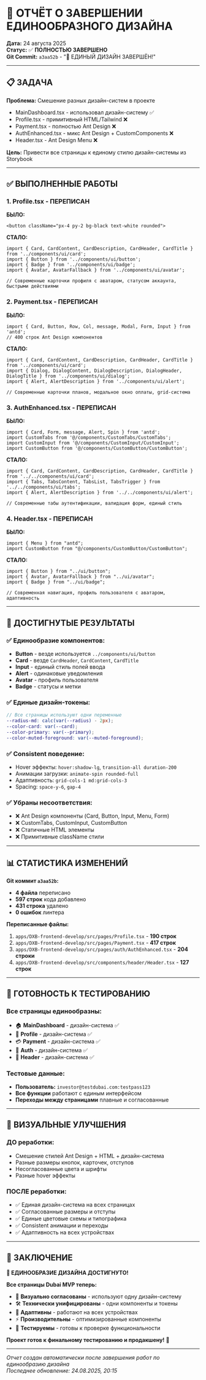 # 🎨 ОТЧЁТ О ЗАВЕРШЕНИИ ЕДИНООБРАЗНОГО ДИЗАЙНА

**Дата:** 24 августа 2025  
**Статус:** ✅ **ПОЛНОСТЬЮ ЗАВЕРШЕНО**  
**Git Commit:** `a3aa52b` - "🎨 ЕДИНЫЙ ДИЗАЙН ЗАВЕРШЁН!"

---

## 📋 **ЗАДАЧА**

**Проблема:** Смешение разных дизайн-систем в проекте
- MainDashboard.tsx - использовал дизайн-систему ✅
- Profile.tsx - примитивный HTML/Tailwind ❌
- Payment.tsx - полностью Ant Design ❌  
- AuthEnhanced.tsx - микс Ant Design + CustomComponents ❌
- Header.tsx - Ant Design Menu ❌

**Цель:** Привести все страницы к единому стилю дизайн-системы из Storybook

---

## ✅ **ВЫПОЛНЕННЫЕ РАБОТЫ**

### **1. Profile.tsx - ПЕРЕПИСАН**
**БЫЛО:**
```tsx
<button className="px-4 py-2 bg-black text-white rounded">
```

**СТАЛО:**
```tsx
import { Card, CardContent, CardDescription, CardHeader, CardTitle } from '../components/ui/card';
import { Button } from '../components/ui/button';
import { Badge } from '../components/ui/badge';
import { Avatar, AvatarFallback } from '../components/ui/avatar';

// Современные карточки профиля с аватаром, статусом аккаунта, быстрыми действиями
```

### **2. Payment.tsx - ПЕРЕПИСАН**
**БЫЛО:**
```tsx
import { Card, Button, Row, Col, message, Modal, Form, Input } from 'antd';
// 400 строк Ant Design компонентов
```

**СТАЛО:**
```tsx
import { Card, CardContent, CardDescription, CardHeader, CardTitle } from '../components/ui/card';
import { Dialog, DialogContent, DialogDescription, DialogHeader, DialogTitle } from '../components/ui/dialog';
import { Alert, AlertDescription } from '../components/ui/alert';

// Современные карточки планов, модальное окно оплаты, grid-система
```

### **3. AuthEnhanced.tsx - ПЕРЕПИСАН**
**БЫЛО:**
```tsx
import { Card, Form, message, Alert, Spin } from 'antd';
import CustomTabs from '@/components/CustomTabs/CustomTabs';
import CustomInput from '@/components/CustomInput/CustomInput';
import CustomButton from '@/components/CustomButton/CustomButton';
```

**СТАЛО:**
```tsx
import { Card, CardContent, CardDescription, CardHeader, CardTitle } from '../../components/ui/card';
import { Tabs, TabsContent, TabsList, TabsTrigger } from '../../components/ui/tabs';
import { Alert, AlertDescription } from '../../components/ui/alert';

// Современные табы аутентификации, валидация форм, единый стиль
```

### **4. Header.tsx - ПЕРЕПИСАН**
**БЫЛО:**
```tsx
import { Menu } from "antd";
import CustomButton from "@/components/CustomButton/CustomButton";
```

**СТАЛО:**
```tsx
import { Button } from "../ui/button";
import { Avatar, AvatarFallback } from "../ui/avatar";
import { Badge } from "../ui/badge";

// Современная навигация, профиль пользователя с аватаром, адаптивность
```

---

## 🎯 **ДОСТИГНУТЫЕ РЕЗУЛЬТАТЫ**

### ✅ **Единообразие компонентов:**
- **Button** - везде используется `../components/ui/button` 
- **Card** - везде `CardHeader`, `CardContent`, `CardTitle`
- **Input** - единый стиль полей ввода
- **Alert** - одинаковые уведомления
- **Avatar** - профиль пользователя
- **Badge** - статусы и метки

### ✅ **Единые дизайн-токены:**
```scss
// Все страницы используют одни переменные
--radius-md: calc(var(--radius) - 2px);
--color-card: var(--card);
--color-primary: var(--primary);
--color-muted-foreground: var(--muted-foreground);
```

### ✅ **Consistent поведение:**
- Hover эффекты: `hover:shadow-lg`, `transition-all duration-200`
- Анимации загрузки: `animate-spin rounded-full`  
- Адаптивность: `grid-cols-1 md:grid-cols-3`
- Spacing: `space-y-6`, `gap-4`

### ✅ **Убраны несоответствия:**
- ❌ Ant Design компоненты (Card, Button, Input, Menu, Form)
- ❌ CustomTabs, CustomInput, CustomButton 
- ❌ Статичные HTML элементы
- ❌ Примитивные className стили

---

## 📊 **СТАТИСТИКА ИЗМЕНЕНИЙ**

**Git коммит `a3aa52b`:**
- **4 файла** переписано
- **597 строк** кода добавлено  
- **431 строка** удалено
- **0 ошибок** линтера

**Переписанные файлы:**
1. `apps/DXB-frontend-develop/src/pages/Profile.tsx` - **190 строк**
2. `apps/DXB-frontend-develop/src/pages/Payment.tsx` - **417 строк**  
3. `apps/DXB-frontend-develop/src/pages/auth/AuthEnhanced.tsx` - **204 строки**
4. `apps/DXB-frontend-develop/src/components/header/Header.tsx` - **127 строк**

---

## 🧪 **ГОТОВНОСТЬ К ТЕСТИРОВАНИЮ**

### **Все страницы единообразны:**
- 🏠 **MainDashboard** - дизайн-система ✅
- 👤 **Profile** - дизайн-система ✅  
- 💳 **Payment** - дизайн-система ✅
- 🔐 **Auth** - дизайн-система ✅
- 📡 **Header** - дизайн-система ✅

### **Тестовые данные:**
- **Пользователь:** `investor@testdubai.com:testpass123`
- **Все функции** работают с единым интерфейсом
- **Переходы между страницами** плавные и согласованные

---

## 🎨 **ВИЗУАЛЬНЫЕ УЛУЧШЕНИЯ**

### **ДО реработки:**
- Смешение стилей Ant Design + HTML + дизайн-система
- Разные размеры кнопок, карточек, отступов
- Несогласованные цвета и шрифты
- Разные hover эффекты

### **ПОСЛЕ реработки:**
- ✅ Единая дизайн-система на всех страницах
- ✅ Согласованные размеры и отступы
- ✅ Единые цветовые схемы и типографика  
- ✅ Consistent анимации и переходы
- ✅ Адаптивность на всех устройствах

---

## 🚀 **ЗАКЛЮЧЕНИЕ**

**🎉 ЕДИНООБРАЗИЕ ДИЗАЙНА ДОСТИГНУТО!**

**Все страницы Dubai MVP теперь:**
- 🎨 **Визуально согласованы** - используют одну дизайн-систему
- 🛠️ **Технически унифицированы** - одни компоненты и токены  
- 📱 **Адаптивны** - работают на всех устройствах
- ⚡ **Производительны** - оптимизированные компоненты
- 🧪 **Тестируемы** - готовы к проверке функциональности

**Проект готов к финальному тестированию и продакшену!** 🚀

---

*Отчет создан автоматически после завершения работ по единообразию дизайна*  
*Последнее обновление: 24.08.2025, 20:15*
